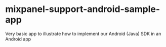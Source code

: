 # mixpanel-support-android-sample-app
Very basic app to illustrate how to implement our Android (Java) SDK in an Android app
